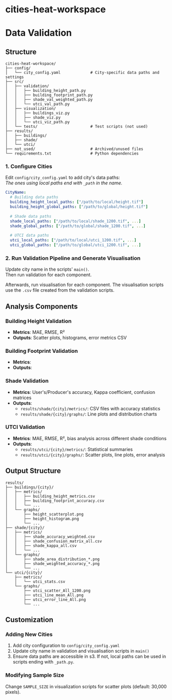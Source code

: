 # cities-heat-workspace
# Data Validation

## Structure

```
cities-heat-workspace/
├── config/                         
│   └── city_config.yaml             # City-specific data paths and settings
├── src/                             
│   ├── validation/                  
│   │   ├── building_height_path.py  
│   │   ├── building_footprint_path.py 
│   │   ├── shade_val_weighted_path.py 
│   │   └── utci_val_path.py         
│   ├── visualization/               
│   │   ├── buildings_viz.py         
│   │   ├── shade_viz.py             
│   │   └── utci_viz_path.py         
│   └── tests/                       # Test scripts (not used)
├── results/                         
│   ├── buildings/                   
│   ├── shade/                       
│   └── utci/                        
├── not_used/                        # Archived/unused files
└── requirements.txt                 # Python dependencies
```

### 1. Configure Cities
Edit `config/city_config.yaml` to add city's data paths:  
*The ones using local paths end with `_path` in the name.* 

```yaml
CityName:
  # Building data paths 
  building_height_local_paths: ["/path/to/local/height.tif"]
  building_height_global_paths: ["/path/to/global/height.tif"]
  
  # Shade data paths
  shade_local_paths: ["/path/to/local/shade_1200.tif", ...]
  shade_global_paths: ["/path/to/global/shade_1200.tif", ...]
  
  # UTCI data paths
  utci_local_paths: ["/path/to/local/utci_1200.tif", ...]
  utci_global_paths: ["/path/to/global/utci_1200.tif", ...]
```

### 2. Run Validation Pipeline and Generate Visualisation

Update city name in the scripts' `main()`.  
Then run validation for each component.  

Afterwards, run visualisation for each component. The visualisation scripts use the `.csv` file created from the validation scripts.


## Analysis Components

### Building Height Validation
- **Metrics**: MAE, RMSE, R²
- **Outputs**: Scatter plots, histograms, error metrics CSV

### Building Footprint Validation
- **Metrics**: 
- **Outputs**: 

### Shade Validation
- **Metrics**: User's/Producer's accuracy, Kappa coefficient, confusion matrices
- **Outputs**: 
  - `results/shade/{city}/metrics/`: CSV files with accuracy statistics
  - `results/shade/{city}/graphs/`: Line plots and distribution charts

### UTCI Validation
- **Metrics**: MAE, RMSE, R², bias analysis across different shade conditions
- **Outputs**:
  - `results/utci/{city}/metrics/`: Statistical summaries
  - `results/utci/{city}/graphs/`: Scatter plots, line plots, error analysis


## Output Structure

```
results/
├── buildings/{city}/
│   ├── metrics/
│   │   ├── building_height_metrics.csv
│   │   ├── building_footprint_accuracy.csv
│   │   └── ...
│   └── graphs/
│       ├── height_scatterplot.png
│       ├── height_histogram.png
│       └── ...
├── shade/{city}/
│   ├── metrics/
│   │   ├── shade_accuracy_weighted.csv
│   │   ├── shade_confusion_matrix_all.csv
│   │   ├── shade_kappa_all.csv
│   │   └── ...
│   └── graphs/
│       ├── shade_area_distribution_*.png
│       ├── shade_weighted_accuracy_*.png
│       └── ...
└── utci/{city}/
    ├── metrics/
    │   └── utci_stats.csv
    └── graphs/
        ├── utci_scatter_All_1200.png
        ├── utci_line_mean_All.png
        ├── utci_error_line_All.png       
        └── ...
```

## Customization

### Adding New Cities
1. Add city configuration to `config/city_config.yaml`
2. Update city name in validation and visualisation scripts in `main()`
3. Ensure data paths are accessible in s3. If not, local paths can be used in scripts ending with `_path.py`.

### Modifying Sample Size
Change `SAMPLE_SIZE` in visualization scripts for scatter plots (default: 30,000 pixels).

